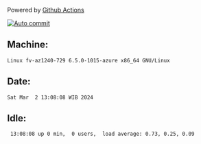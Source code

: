 Powered by [Github Actions](https://github.com/features/actions)

[![Auto commit](https://github.com/hiage/workstation/workflows/Auto%20commit/badge.svg)](https://github.com/hiage/workstation/actions?query=workflow%3A%22Auto+commit%22)

## Machine:
```
Linux fv-az1240-729 6.5.0-1015-azure x86_64 GNU/Linux
```
## Date:
```
Sat Mar  2 13:08:08 WIB 2024
```
## Idle:
```
 13:08:08 up 0 min,  0 users,  load average: 0.73, 0.25, 0.09
```
